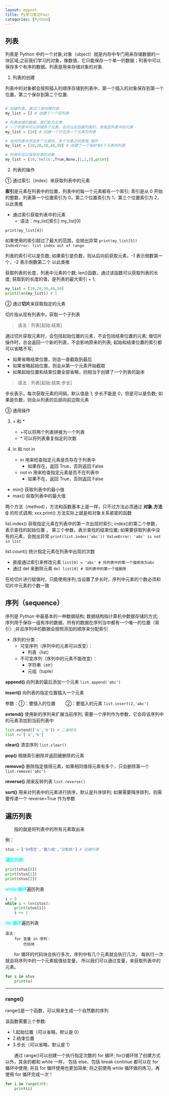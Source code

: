 ```yaml
---
layout: mypost
title: Py学习笔记Four
categories: [Python]
---
```


## 列表

列表是 Python 中的一个对象;对象（object）就是内存中专门用来存储数据的一块区域;之前我们学习的对象，像数值，它只能保存一个单一的数据；列表中可以保存多个有序的数据。列表是用来存储对象的对象.

1. 列表的创建

列表中的对象都会按照插入的顺序存储到列表中，第一个插入的对象保存到第一个位置，第二个保存到第二个位置.

```py

# 创建列表，通过[]来创建列表
my_list = [] # 创建了一个空列表

# 列表存储的数据，我们称为元素
# 一个列表中可以存储多个元素，也可以在创建列表时，来指定列表中的元素
my_list = [10] # 创建一个只包含一个元素的列表

# 当向列表中添加多个元素时，多个元素之间使用,隔开
my_list = [10,20,30,40,50] # 创建了一个保护有5个元素的列表

# 列表中可以保存任意的对象
my_list = [10,'hello',True,None,[1,2,3],print]

```

2. 列表的操作

① 通过索引（index）来获取列表中的元素

**索引**是元素在列表中的位置，列表中的每一个元素都有一个索引;
索引是从 0 开始的整数，列表第一个位置索引为 0，第二个位置索引为 1，第三个位置索引为 2，以此类推

- 通过索引获取列表中的元素
  - 语法：my_list[索引] my_list[0]

`print(my_list[4])`

如果使用的索引超过了最大的范围，会抛出异常
`print(my_list[5]) IndexError: list index out of range`

列表的索引可以是负数;
如果索引是负数，则从后向前获取元素，-1 表示倒数第一个，-2 表示倒数第二个 以此类推

获取列表的长度，列表中元素的个数;
len()函数，通过该函数可以获取列表的长度;
获取到的长度的值，是列表的最大索引 + 1;

```py
my_list = [10,20,30,40,50]
print(len(my_list)) # 5
```

② 通过**切片**来获取指定的元素

切片指从现有列表中，获取一个子列表

> 语法：列表[起始:结束]

通过切片获取元素时，会包括起始位置的元素，不会包括结束位置的元素;
做切片操作时，总会返回一个新的列表，不会影响原来的列表;
起始和结束位置的索引都可以省略不写;

- 如果省略结束位置，则会一直截取到最后
- 如果省略起始位置，则会从第一个元素开始截取
- 如果起始位置和结束位置全部省略，则相当于创建了一个列表的副本

> 语法：列表[起始:结束:步长]

步长表示，每次获取元素的间隔，默认值是 1;
步长不能是 0，但是可以是负数;
如果是负数，则会从列表的后部向前边取元素

③ 通用操作

3. \+ 和 \*

   - +可以将两个列表拼接为一个列表
   - \* 可以将列表重复指定的次数

4. in 和 not in
   - in 用来检查指定元素是否存在于列表中
     - 如果存在，返回 True，否则返回 False
   - not in 用来检查指定元素是否不在列表中
     - 如果不在，返回 True，否则返回 False

- min() 获取列表中的最小值
- max() 获取列表中的最大值

两个方法（method），方法和函数基本上是一样，只不过方法必须通过 **对象.方法()** 的形式调用;
xxx.print() 方法实际上就是和对象关系紧密的函数

list.index() 获取指定元素在列表中的第一次出现时索引;
index()的第二个参数，表示查找的起始位置 ， 第三个参数，表示查找的结束位置;
如果要获取列表中没有的元素，会抛出异常
`print(list.index('abc')) ValueError: 'abc' is not in list`

list.count() 统计指定元素在列表中出现的次数

- 直接通过索引来修改元素
  `list[0] = 'abc' # 将列表中的第一个值修改为abc`
- 通过 del 来删除元素
  `del list[0] # 将列表中的第一个值删除`

在给切片进行赋值时，只能使用序列;当设置了步长时，序列中元素的个数必须和切片中元素的个数一致

## 序列（sequence）

序列是 Python 中最基本的一种数据结构;
数据结构指计算机中数据存储的方式;
序列用于保存一组有序的数据，所有的数据在序列当中都有一个唯一的位置（索引）;并且序列中的数据会按照添加的顺序来分配索引

- 序列的分类：
  - 可变序列（序列中的元素可以改变）：
    - 列表（list）
  - 不可变序列（序列中的元素不能改变）：
    - 字符串（str）
    - 元组（tuple）

**append()** 向列表的最后添加一个元素
`list.append('abc')`

**insert()** 向列表的指定位置插入一个元素

参数：①：要插入的位置 &emsp;&emsp;②：要插入的元素
`list.insert(2,'abc')`

**extend()**
使用新的序列来扩展当前序列;
需要一个序列作为参数，它会将该序列中的元素添加到当前列表中

```py
list.extend(['a','b']) # 二者相当
list += ['a','b']
```

**clear()**
清空序列
`list.clear()`

**pop()**
根据索引删除并返回被删除的元素

**remove()**
删除指定值得元素，如果相同值得元素有多个，只会删除第一个
`list.remove('abc')`

**reverse()**
用来反转列表
`list.reverse()`

**sort()**
用来对列表中的元素进行排序，默认是升序排列;
如果需要降序排列，则需要传递一个 reverse=True 作为参数

## 遍历列表

&emsp;&emsp;指的就是将列表中的所有元素取出来

例：

```py
stus = ['孙悟空','猪八戒','沙和尚'] # 创建列表
```

<div style = "color:#0ff; font-weight:bold;" >遍历列表</div>

```py
print(stus[0])
print(stus[1])
print(stus[2])
```

<div><span style = "color:#0ff; font-weight:bold;" >while 循环</span>遍历列表</div>

```py
i = 0
while i < len(stus):
    print(stus[i])
    i += 1
```

<div><span style = "color:#0ff; font-weight:bold;" >for 循环</span>遍历列表</div>

    语法：
    	for 变量 in 序列：
    		代码块

&emsp;&emsp;for 循环的代码块会执行多次，序列中有几个元素就会执行几次，
每执行一次就会将序列中的一个元素赋值给变量，
所以我们可以通过变量，来获取列表中的元素。

```py
for s in stus
	print(s)
```

---

### range()

range()是一个函数，可以用来生成一个自然数的序列

该函数需要三个参数:

- 1.起始位置（可以省略，默认是 0）
- 2.结束位置
- 3.步长（可以省略，默认是 1）

&emsp;&emsp;通过 range()可以创建一个执行指定次数的 for 循环;
for()循环除了创建方式以外，其余的都和 while 一样，
包括 else、包括 break continue 都可以在 for 循环中使用;
并且 for 循环使用也更加简单;
将之前使用 while 循环做的练习，再使用 for 循环完成一次！

```py
for i in range(30):
	print(i)
```
